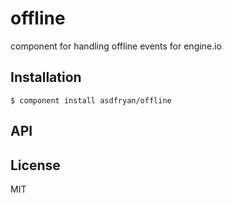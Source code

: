 
# offline

  component for handling offline events for engine.io

## Installation

    $ component install asdfryan/offline

## API

   

## License

  MIT
